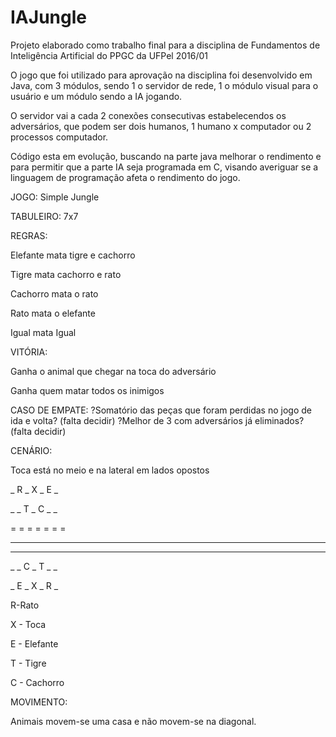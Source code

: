 # IAJungle

Projeto elaborado como trabalho final para a disciplina de Fundamentos de Inteligência Artificial do PPGC da UFPel 2016/01

O jogo que foi utilizado para aprovação na disciplina foi desenvolvido em Java, com 3 módulos, sendo 1 o servidor de rede, 
1 o módulo visual para o usuário e um módulo sendo a IA jogando.

O servidor vai a cada 2 conexões consecutivas estabelecendos os adversários, que podem ser dois humanos, 1 humano x computador 
ou 2 processos computador.

Código esta em evolução, buscando na parte java melhorar o rendimento e para permitir que a parte IA seja programada em C, 
visando averiguar se a linguagem de programação afeta o rendimento do jogo.


JOGO: Simple Jungle


TABULEIRO:
7x7

 
REGRAS:

Elefante mata tigre e cachorro

Tigre mata cachorro e rato

Cachorro mata o rato

Rato mata o elefante

Igual mata Igual

 

VITÓRIA:

Ganha o animal que chegar na toca do adversário

Ganha quem matar todos os inimigos

 

CASO DE EMPATE:
?Somatório das peças que foram perdidas no jogo de ida e volta? (falta decidir)
?Melhor de 3 com adversários já eliminados? (falta decidir)

 

CENÁRIO:

Toca está no meio e na lateral em lados opostos

 

_ R _ X _ E _

_ _ T _ C _ _

= = = = = = =

_ _ _ _ _ _ _

_ _ _ _ _ _ _

_ _ C _ T _ _

_ E _ X _ R _


R-Rato

X - Toca

E - Elefante

T - Tigre

C - Cachorro

 

MOVIMENTO:

Animais movem-se uma casa e não movem-se na diagonal.